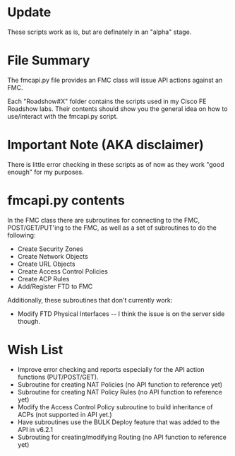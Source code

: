 # Update
These scripts work as is, but are definately in an "alpha" stage.

# File Summary
The fmcapi.py file provides an FMC class will issue API actions against an FMC.

Each "Roadshow#X" folder contains the scripts used in my Cisco FE Roadshow labs.  Their contents
should show you the general idea on how to use/interact with the fmcapi.py script.

# Important Note (AKA disclaimer)
There is little error checking in these scripts as of now as they work "good enough" for my purposes.

# fmcapi.py contents
In the FMC class there are subroutines for connecting to the FMC, POST/GET/PUT'ing to the FMC, as well as a set of subroutines to do the following:
* Create Security Zones
* Create Network Objects
* Create URL Objects
* Create Access Control Policies
* Create ACP Rules
* Add/Register FTD to FMC

Additionally, these subroutines that don't currently work:
* Modify FTD Physical Interfaces -- I think the issue is on the server side though.

# Wish List
* Improve error checking and reports especially for the API action functions (PUT/POST/GET).
* Subroutine for creating NAT Policies (no API function to reference yet)
* Subroutine for creating NAT Policy Rules (no API function to reference yet)
* Modify the Access Control Policy subroutine to build inheritance of ACPs (not supported in API yet.)
* Have subroutines use the BULK Deploy feature that was added to the API in v6.2.1
* Subrouting for creating/modifying Routing (no API function to reference yet)
